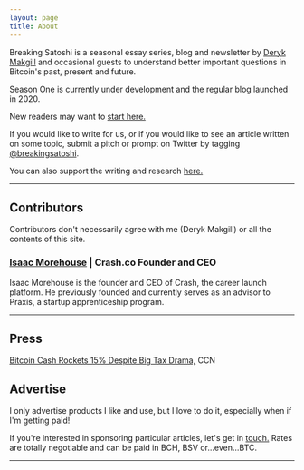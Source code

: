 ```yaml
---
layout: page
title: About
---
```


Breaking Satoshi is a seasonal essay series, blog and newsletter by [Deryk Makgill](https://derykmakgill.com) and occasional guests to understand better important questions in Bitcoin's past, present and future.

Season One is currently under development and the regular blog launched in 2020.

New readers may want to [start here.](/archive) 

If you would like to write for us, or if you would like to see an article written on some topic, submit a pitch or prompt on Twitter by tagging [@breakingsatoshi](https://twitter.com/breakingsatoshi).

You can also support the writing and research [here.](/support)

---

## Contributors

Contributors don't necessarily agree with me (Deryk Makgill) or all the contents of this site.

### [Isaac Morehouse](https://isaacmorehouse.com) | Crash.co Founder and CEO

Isaac Morehouse is the founder and CEO of Crash, the career launch platform. He previously founded and currently serves as an advisor to Praxis, a startup apprenticeship program. 


---

## Press

[Bitcoin Cash Rockets 15% Despite Big Tax Drama,](https://www.ccn.com/cryptos-big-tax-drama-cant-stop-bitcoin-cash-surge/) CCN

## Advertise

I only advertise products I like and use, but I love to do it, especially when if I'm getting paid! 

If you're interested in sponsoring particular articles, let's get in [touch.](/contact) Rates are totally negotiable and can be paid in BCH, BSV or...even...BTC.

---
